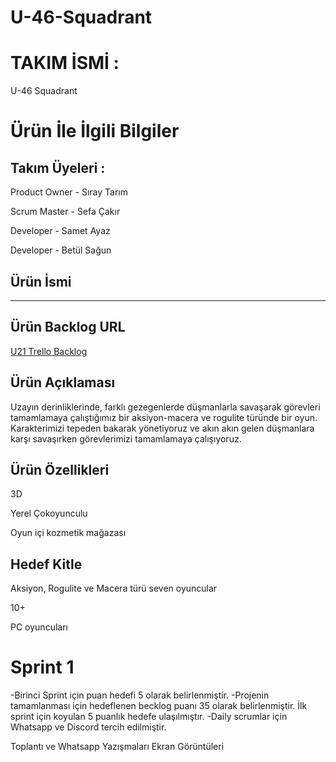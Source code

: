 # U-46-Squadrant

# TAKIM İSMİ :
U-46 Squadrant


# Ürün İle İlgili Bilgiler

## Takım Üyeleri : 
Product Owner - Sıray Tarım 

Scrum Master - Sefa Çakır

Developer - Samet Ayaz 

Developer - Betül Sağun 

## Ürün İsmi
------

## Ürün Backlog URL
[U21 Trello Backlog](https://trello.com/b/b1UZbtqQ/u-46)

## Ürün Açıklaması
Uzayın derinliklerinde, farklı gezegenlerde düşmanlarla savaşarak görevleri tamamlamaya çalıştığımız bir aksiyon-macera ve rogulite türünde bir oyun. Karakterimizi tepeden bakarak yönetiyoruz ve akın akın gelen düşmanlara karşı savaşırken görevlerimizi tamamlamaya çalışıyoruz.

## Ürün Özellikleri
3D

Yerel Çokoyunculu

Oyun içi kozmetik mağazası


## Hedef Kitle
Aksiyon, Rogulite ve Macera türü seven oyuncular

10+

PC oyuncuları



# Sprint 1

-Birinci Sprint için puan hedefi 5 olarak belirlenmiştir.
-Projenin tamamlanması için hedeflenen becklog puanı 35 olarak belirlenmiştir. İlk sprint için koyulan 5 puanlık hedefe ulaşılmıştır.
-Daily scrumlar için Whatsapp ve Discord tercih edilmiştir.

Toplantı ve Whatsapp Yazışmaları Ekran Görüntüleri


